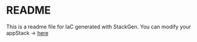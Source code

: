 # README
This is a readme file for IaC generated with StackGen.
You can modify your appStack -> [here](http://main.dev.stackgen.com/appstacks/e88157b5-cfe8-425c-9fe7-0d95ca38284e)

